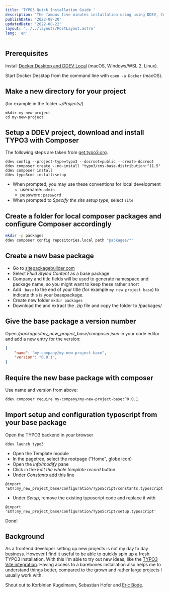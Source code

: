 ```yaml
---
title: 'TYPO3 Quick Installation Guide '
description: 'The famous five minutes installation using using DDEV, Composer and Sitepackagebuilder.'
publishDate: '2022-08-20'
updatedDate: '2022-08-22'
layout: '../../layouts/PostLayout.astro'
lang: 'en'
---
```


## Prerequisites

Install [Docker Desktop and DDEV Local](https://ddev.readthedocs.io/en/stable/users/install/) (macOS, Windows/WSL 2, Linux).

Start Docker Desktop from the command line with `open -a Docker` (macOS).


## Make a new directory for your project 
(for example in the folder *~/Projects/*)  

```shell
mkdir my-new-project
cd my-new-project
```

## Setup a DDEV project, download and install TYPO3 with Composer

The following steps are taken from [get.typo3.org](https://get.typo3.org/).

```shell
ddev config --project-type=typo3 --docroot=public --create-docroot
ddev composer create --no-install "typo3/cms-base-distribution:^11.5"
ddev composer install
ddev typo3cms install:setup
```
- When prompted, you may use these conventions for local development  
  - username: `admin`  
  - password: `password`  
- When prompted to *Specify the site setup type*, select `site`  

## Create a folder for local composer packages and configure Composer accordingly

```bash
mkdir -p packages 
ddev composer config repositories.local path "packages/*"
```
## Create a new base package

- Go to [sitepackagebuilder.com](https://www.sitepackagebuilder.com/new/)
- Select *Fluid Styled Content* as a base package  
- Company and title fields will be used to generate namespace and package name, so you might want to keep these rather short  
- Add ` base` to the end of your title (for example `my new project base`) to indicate this is your basepackage.  
- Create new folder `mkdir packages`  
- Download the and extract the .zip file and copy the folder to /packages/  
  
## Give the base package a version number

Open */packages/my_new_project_base/composer.json* in your code editor and add a new entry for the version:
 
```json
{
	"name": "my-company/my-new-project-base",
	"version": "0.0.1",
}
```

## Require the new base package with composer

Use name and version from above:
 
```bash
ddev composer require my-company/my-new-project-base:^0.0.1
```

## Import setup and configuration typoscript from your base package  

Open the TYPO3 backend in your browser  

```shell
ddev launch typo3
```

- Open the Template module  
- In the pagetree, select the rootpage ("Home", globe icon)  
- Open the *Info/modify* pane  
- Click in the *Edit the whole template record* button  
- Under *Constants* add this line  
  
```typoscript
@import 'EXT:my_new_project_base/Configuration/TypoScript/constants.typoscript'
```

- Under *Setup*, remove the existing typoscript code and replace it with  

```typoscript
@import 'EXT:my_new_project_base/Configuration/TypoScript/setup.typoscript'
```

Done!



## Background

As a frontend developer setting up new projects is not my day to day business. However I find it useful to be able to quickly spin up a fresh TYPO3 installation. With this I'm able to try out new ideas, like the [TYPO3 Vite integration](/blog/typo3-vite/). Having access to a barebones installation also helps me to understand things better, compared to the grown and rather large projects I usually work with.

Shout out to Korbinian Kugelmann, Sebastian Hofer and [Eric Bode](https://twitter.com/ErHaWeb/status/1561668711383240704).